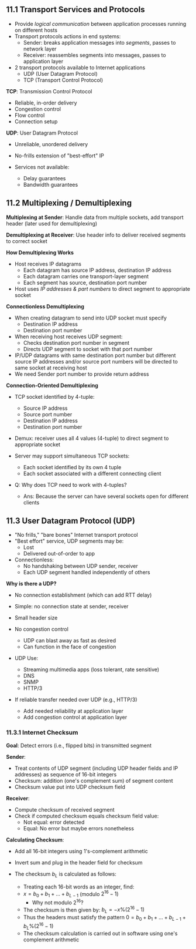 ## 11.1 Transport Services and Protocols
- Provide *logical communication* between application processes running on different hosts
- Transport protocols actions in end systems:
	- Sender: breaks application messages into *segments*, passes to network layer
	- Receiver: reassembles segments into messages, passes to application layer
- 2 transport protocols available to Internet applications
	- UDP (User Datagram Protocol)
	- TCP (Transport Control Protocol)

**TCP**: Transmission Control Protocol
- Reliable, in-order delivery
- Congestion control
- Flow control
- Connection setup

**UDP**: User Datagram Protocol
- Unreliable, unordered delivery
- No-frills extension of "best-effort" IP

- Services not available:
	- Delay guarantees
	- Bandwidth guarantees

## 11.2 Multiplexing / Demultiplexing

**Multiplexing at Sender**: Handle data from multiple sockets, add transport header (later used for demultiplexing)

**Demultiplexing at Receiver**: Use header info to deliver received segments to correct socket

**How Demultiplexing Works**
- Host receives IP datagrams
	- Each datagram has source IP address, destination IP address
	- Each datagram carries one transport-layer segment
	- Each segment has source, destination port number
- Host uses *IP addresses & part numbers* to direct segment to appropriate socket

**Connectionless Demultiplexing**
- When creating datagram to send into UDP socket must specify
	- Destination IP address
	- Destination port number
- When receiving host receives UDP segment:
	- Checks destination port number in segment
	- Directs UDP segment to socket with that port number
- IP/UDP datagrams with same destination port number but different source IP addresses and/or source port numbers will be directed to same socket at receiving host
- We need Sender port number to provide return address

**Connection-Oriented Demultiplexing**
- TCP socket identified by 4-tuple:
	- Source IP address
	- Source port number
	- Destination IP address
	- Destination port number
- Demux: receiver uses all 4 values (4-tuple) to direct segment to appropriate socket
- Server may support simultaneous TCP sockets:
	- Each socket identified by its own 4 tuple
	- Each socket associated with a different connecting client

- Q: Why does TCP need to work with 4-tuples?
	- Ans: Because the server can have several sockets open for different clients

## 11.3 User Datagram Protocol (UDP)
- "No frills," "bare bones" Internet transport protocol
- "Best effort" service, UDP segments may be: 
	- Lost
	- Delivered out-of-order to app
- Connectionless:
	- No handshaking between UDP sender, receiver
	- Each UDP segment handled independently of others

**Why is there a UDP?**
- No connection establishment (which can add RTT delay)
- Simple: no connection state at sender, receiver
- Small header size
- No congestion control
	- UDP can blast away as fast as desired
	- Can function in the face of congestion

- UDP Use:
	- Streaming multimedia apps (loss tolerant, rate sensitive)
	- DNS
	- SNMP
	- HTTP/3
- If reliable transfer needed over UDP (e.g., HTTP/3)
	- Add needed reliability at application layer
	- Add congestion control at application layer
### 11.3.1 Internet Checksum
**Goal**: Detect errors (i.e., flipped bits) in transmitted segment

**Sender**:
- Treat contents of UDP segment (including UDP header fields and IP addresses) as sequence of 16-bit integers
- Checksum: addition (one's complement sum) of segment content
- Checksum value put into UDP checksum field

**Receiver**:
- Compute checksum of received segment
- Check if computed checksum equals checksum field value:
	- Not equal: error detected
	- Equal: No error but maybe errors nonetheless

**Calculating Checksum**:
- Add all 16-bit integers using 1's-complement arithmetic
- Invert sum and plug in the header field for checksum

- The checksum $b_L$ is calculated as follows:
	- Treating each 16-bit words as an integer, find:
	- $x=b_0 + b_1 + ... + b_{L-1}$ (modulo $2^{16}-1$)
		- Why not modulo $2^{16}$?
	- The checksum is then given by: $b_L = -x\%(2^{16}-1)$ 
	- Thus the headers must satisfy the pattern $0 = b_0 + b_1 +...+b_{L-1} + b_{L} \%(2^{16} - 1)$
	- The checksum calculation is carried out in software using one's complement arithmetic
